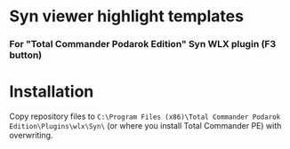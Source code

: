 # Syn viewer highlight templates
### For "Total Commander Podarok Edition" Syn WLX plugin (F3 button)

# Installation
Copy repository files to
`C:\Program Files (x86)\Total Commander Podarok Edition\Plugins\wlx\Syn\`
(or where you install Total Commander PE) with overwriting.
